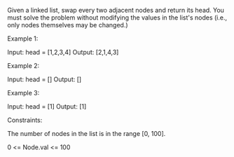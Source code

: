 Given a linked list, swap every two adjacent nodes and return its head. You must solve the problem without modifying the values in the list's nodes (i.e., only nodes themselves may be changed.)

 

Example 1:


Input: head = [1,2,3,4]
Output: [2,1,4,3]

Example 2:

Input: head = []
Output: []

Example 3:

Input: head = [1]
Output: [1]
 

Constraints:

The number of nodes in the list is in the range [0, 100].

0 <= Node.val <= 100
